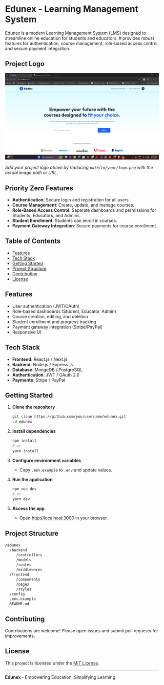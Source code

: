 # Edunex - Learning Management System

Edunex is a modern Learning Management System (LMS) designed to streamline online education for students and educators. It provides robust features for authentication, course management, role-based access control, and secure payment integration.

## Project Logo

![Edunex Logo](./Preview.png)

_Add your project logo above by replacing `path/to/your/logo.png` with the actual image path or URL._


## Priority Zero Features

- **Authentication**: Secure login and registration for all users.
- **Course Management**: Create, update, and manage courses.
- **Role-Based Access Control**: Separate dashboards and permissions for Students, Educators, and Admins.
- **Student Enrollment**: Students can enroll in courses.
- **Payment Gateway Integration**: Secure payments for course enrollment.

## Table of Contents

- [Features](#features)
- [Tech Stack](#tech-stack)
- [Getting Started](#getting-started)
- [Project Structure](#project-structure)
- [Contributing](#contributing)
- [License](#license)

## Features

- User authentication (JWT/OAuth)
- Role-based dashboards (Student, Educator, Admin)
- Course creation, editing, and deletion
- Student enrollment and progress tracking
- Payment gateway integration (Stripe/PayPal)
- Responsive UI

## Tech Stack

- **Frontend**: React.js / Next.js
- **Backend**: Node.js / Express.js
- **Database**: MongoDB / PostgreSQL
- **Authentication**: JWT / OAuth 2.0
- **Payments**: Stripe / PayPal

## Getting Started

1. **Clone the repository**
    ```bash
    git clone https://github.com/yourusername/edunex.git
    cd edunex
    ```

2. **Install dependencies**
    ```bash
    npm install
    # or
    yarn install
    ```

3. **Configure environment variables**
    - Copy `.env.example` to `.env` and update values.

4. **Run the application**
    ```bash
    npm run dev
    # or
    yarn dev
    ```

5. **Access the app**
    - Open [http://localhost:3000](http://localhost:3000) in your browser.

## Project Structure

```
/edunex
  /backend
     /controllers
     /models
     /routes
     /middlewares
  /frontend
     /components
     /pages
     /styles
  /config
  .env.example
  README.md
```

## Contributing

Contributions are welcome! Please open issues and submit pull requests for improvements.

## License

This project is licensed under the [MIT License](LICENSE).

---

**Edunex** - Empowering Education, Simplifying Learning.